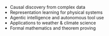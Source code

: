 - Causal discovery from complex data
- Representation learning for physical systems
- Agentic intelligence and autonomous tool use
- Applications to weather & climate science
- Formal mathematics and theorem proving
